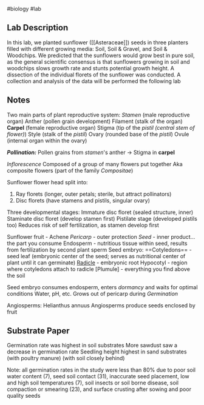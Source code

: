 #biology #lab 
## Lab Description
In this lab, we planted sunflower ([[Asteraceae]]) seeds in three planters filled with different growing media: Soil, Soil & Gravel, and Soil & Woodchips. We predicted that the sunflowers would grow best in pure soil, as the general scientific consensus is that sunflowers growing in soil and woodchips slows growth rate and stunts potential growth height.
A dissection of the individual florets of the sunflower was conducted.
A collection and analysis of the data will be performed the following lab
## Notes
Two main parts of plant reproductive system:
	*Stamen* (male reproductive organ)
		Anther (pollen grain development)
		Filament (stalk of the organ)
	**Carpel** (female reproductive organ)
		Stigma (tip of the *pistil (central stem of flower)*)
		Style (stalk of the *pistil*)
		Ovary (rounded base of the *pistil*)
		Ovule (internal organ within the ovary)

***Pollination:***
Pollen grains from *stamen*'s anther -> Stigma in **carpel**

*Inflorescence*
Composed of a group of many flowers put together
	Aka composite flowers (part of the family *Compositae*)

Sunflower flower head split into:
1. Ray florets (longer, outer petals; sterile, but attract pollinators)
2. Disc florets (have stamens and pistils, singular ovary)

Three developmental stages:
	Immature disc floret (sealed structure, inner)
	Staminate disc floret (develop stamen first)
	Pistilate stage (developed pistils too)
		Reduces risk of self fertilization, as stamen develop first

Sunflower fruit - Achene
	*Pericarp* - outer protection
	*Seed* - inner product... the part you consume
			Endosperm - nutritious tissue within seed, results from fertilization by second plant sperm
			Seed embryo:
				==Cotyledons== - seed leaf (embryonic center of the seed; serves as nutritional center of plant until it can germinate)
				<u>Radicle</u> - embryonic root
				Hypocotyl - region where cotyledons attach to radicle
				[Plumule] - everything you find above the soil
				
Seed embryo consumes endosperm, enters *dormancy* and waits for optimal conditions
	Water, pH, etc.
	Grows out of pericarp during *Germination*

Angiosperms: Helianthus annuus
Angiosperms produce seeds enclosed by fruit

## Substrate Paper
Germination rate was highest in soil substrates
	More sawdust saw a decrease in germination rate
	Seedling height highest in sand substrates (with poultry manure) (with soil closely behind)

Note: all germination rates in the study were less than 80%
	 due to poor soil water content (7), seed soil contact (31), inaccurate seed placement, low and high soil temperatures (7), soil insects or soil borne disease, soil compaction or smearing (23), and surface crusting after sowing and poor quality seeds